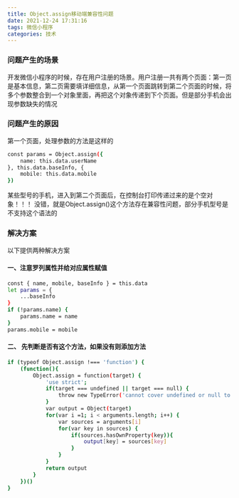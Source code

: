 ```yaml
---
title: Object.assign移动端兼容性问题
date: 2021-12-24 17:31:16
tags: 微信小程序
categories: 技术
---
```

### 问题产生的场景

开发微信小程序的时候，存在用户注册的场景。用户注册一共有两个页面：第一页是基本信息，第二页需要填详细信息，从第一个页面跳转到第二个页面的时候，将多个参数整合到一个对象里面，再把这个对象传递到下个页面。但是部分手机会出现参数缺失的情况

### 问题产生的原因

第一个页面，处理参数的方法是这样的
``` bash
const params = Object.assign({
    name: this.data.userName
}, this.data.baseInfo, {
    mobile: this.data.mobile
})
```
某些型号的手机，进入到第二个页面后，在控制台打印传递过来的是个空对象！！！
没错，就是Object.assign()这个方法存在兼容性问题，部分手机型号是不支持这个语法的

### 解决方案

以下提供两种解决方案

#### 一、注意罗列属性并给对应属性赋值
``` bash
const { name, mobile, baseInfo } = this.data
let params = {
    ...baseInfo
}
if (!params.name) {
    params.name = name
}
params.mobile = mobile
```

#### 二、 先判断是否有这个方法，如果没有则添加方法
``` bash
if (typeof Object.assign !=== 'function') {
    (function(){
        Object.assign = function(target) {
            'use strict';
            if(target === undefined || target === null) {
                throw new TypeError('cannot cover undefined or null to Object')
            }
            var output = Object(target)
            for(var i =1; i < arguments.length; i++) {
                var sources = arguments[i]
                for(var key in sources) {
                    if(sources.hasOwnProperty(key)){
                        output[key] = sources[key]
                    }
                }
            }
            return output
        }
    })()
}
```
